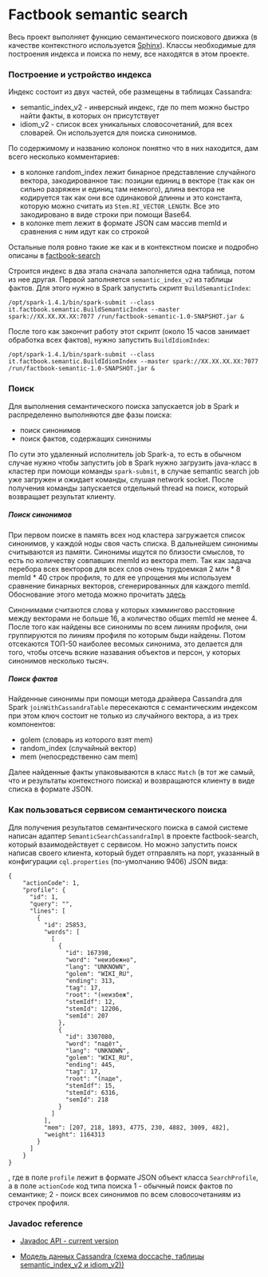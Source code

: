 Factbook semantic search
========================

Весь проект выполняет функцию семантического поискового движка (в качестве контекстного используется [Sphinx](http://sphinxsearch.com)).
Классы необходимые для построения индекса и поиска по нему, все находятся в этом проекте.

### Построение и устройство индекса
Индекс состоит из двух частей, обе размещены в таблицах Cassandra:
* semantic_index_v2 - инверсный индекс, где по mem можно быстро найти факты, в которых он присутствует
* idiom_v2 - список всех уникальных словосочетаний, для всех словарей. Он используется для поиска синонимов.

По содержимому и названию колонок понятно что в них находится, дам всего несколько комментариев:
* в колонке random_index лежит бинарное представление случайного вектора, закодированное так: позиции единиц в векторе
(так как он сильно разряжен и единиц там немного), длина вектора не кодируется так как они все одинаковой длинны и это константа,
 которую можно считать из ```Stem.RI_VECTOR_LENGTH```. Все это закодировано в виде строки при помощи Base64.
* в колонке mem лежит в формате JSON сам массив memId и сравнения с ним идут как со строкой

Остальные поля ровно такие же как и в контекстном поиске и подробно описаны в [factbook-search](https://github.com/Denis-Mak/factbook-search/blob/master/doc/details.md)


Строится индекс в два этапа сначала заполняется одна таблица, потом из нее другая. Первой заполняется ```semantic_index_v2```
из таблицы фактов. Для этого нужно в Spark запустить скрипт ```BuildSemanticIndex```:

```
/opt/spark-1.4.1/bin/spark-submit --class it.factbook.semantic.BuildSemanticIndex --master spark://XX.XX.XX.XX:7077 /run/factbook-semantic-1.0-SNAPSHOT.jar &
```

После того как закончит работу этот скрипт (около 15 часов занимает обработка всех фактов), нужно запустить ```BuildIdiomIndex```:

```
/opt/spark-1.4.1/bin/spark-submit --class it.factbook.semantic.BuildIdiomIndex --master spark://XX.XX.XX.XX:7077 /run/factbook-semantic-1.0-SNAPSHOT.jar &
```

### Поиск
Для выполнения семантического поиска запускается job в Spark и распределенно выполняются две фазы поиска:
* поиск синонимов
* поиск фактов, содержащих синонимы

По сути это удаленный исполнитель job Spark-а, то есть в обычном случае нужно чтобы запустить job в Spark нужно загрузить
java-класс в кластер при помощи команды ```spark-submit```, в случае semantic search job уже загружен и ожидает команды,
слушая network socket. После получения команды запускается отдельный thread на поиск, который возвращает результат клиенту.

##### Поиск синонимов
При первом поиске в память всех нод кластера загружается список синонимов, у каждой ноды своя часть списка. В дальнейшем
 синонимы считываются из памяти.
Синонимы ищутся по близости смыслов, то есть по количеству совпавших memId из вектора mem. Так как задача перебора всех
векторов для всех слов очень трудоемкая 2 млн * 8 memId * 40 строк профиля, то для ее упрощения мы используем сравнение
бинарных векторов, сгенерированных для каждого memId. Обоснование этого метода можно прочитать [здесь](https://www.cs.umd.edu/~mount/Papers/dist.pdf)

Синонимами считаются слова у которых хэммингово расстояние между векторами не больше 16, а количество общих memId не менее 4.
После того как найдены все синонимы по всем линиям профиля, они группируются по линиям профиля по которым быди найдены.
Потом отсекаются ТОП-50 наиболее весомых синонима, это делается для того, чтобы отсечь всякие назавания объектов и персон,
у которых синонимов несколько тысяч.

##### Поиск фактов
Найденные синонимы при помощи метода драйвера Cassandra для Spark ```joinWithCassandraTable``` пересекаются с семантическим
 индексом при этом ключ состоит не только из случайного вектора, а из трех компонентов:
* golem (словарь из которого взят mem)
* random_index (случайный вектор)
* mem (непосредственно сам mem)

Далее найденные факты упаковываются в класс ```Match``` (в тот же самый, что и результаты контекстного поиска) и возвращаются
клиенту в виде списка в формате JSON.

### Как пользоваться сервисом семантического поиска
Для получения результатов семантического поиска в самой системе написан адаптер ```SemanticSearchCassandraImpl``` в проекте
factbook-search, который взаимодействует с сервисом. Но можно запустить поиск написав своего клиента, который будет отправлять
на порт, указанный в конфигурации ```cql.properties``` (по-умолчанию 9406) JSON вида:
```
{
    "actionCode": 1,
    "profile": {
      "id": 1,
      "query": "",
      "lines": [
        {
          "id": 25853,
          "words": [
            [
              {
                "id": 167398,
                "word": "неизбежно",
                "lang": "UNKNOWN",
                "golem": "WIKI_RU",
                "ending": 313,
                "tag": 17,
                "root": "(неизбеж",
                "stemIdf": 12,
                "stemId": 12206,
                "semId": 207
              },
              {
                "id": 3307080,
                "word": "падёт",
                "lang": "UNKNOWN",
                "golem": "WIKI_RU",
                "ending": 445,
                "tag": 17,
                "root": "(паде",
                "stemIdf": 15,
                "stemId": 6316,
                "semId": 218
              }
            ]
          ],
          "mem": [207, 218, 1893, 4775, 230, 4882, 3009, 482],
          "weight": 1164313
        }
      ]
    }
}
```
, где в поле ```profile``` лежит в формате JSON объект класса  ```SearchProfile```, а в поле ```actionCode``` код типа поиска
1 - обычный поиск фактов по семантике; 2 - поиск всех синонимов по всем словосочетаниям из строчек профиля.

 ### Javadoc reference
 * [Javadoc API - current version](http://denis-mak.github.io/factbook-semantic/current/docs/index.html)

 * [Модель данных Cassandra (схема doccache, таблицы semantic_index_v2 и idiom_v2))](http://denis-mak.github.io/factbook/current/datamodel/factbook-cassandra-data-structure.png)

